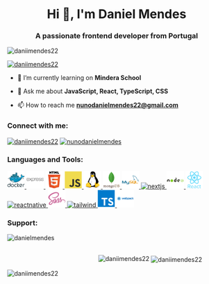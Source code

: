 <h1 align="center">Hi 👋, I'm Daniel Mendes</h1>
<h3 align="center">A passionate frontend developer from Portugal</h3>

<p align="left"> <img src="https://komarev.com/ghpvc/?username=daniimendes22&label=Profile%20views&color=0e75b6&style=flat" alt="daniimendes22" /> </p>

<p align="left"> <a href="https://twitter.com/daniimendes22" target="blank"><img src="https://img.shields.io/twitter/follow/daniimendes22?logo=twitter&style=for-the-badge" alt="daniimendes22" /></a> </p>

- 🌱 I’m currently learning on **Mindera School**

- 💬 Ask me about **JavaScript, React, TypeScript, CSS**

- 📫 How to reach me **nunodanielmendes22@gmail.com**

<h3 align="left">Connect with me:</h3>
<p align="left">
<a href="https://twitter.com/daniimendes22" target="blank"><img align="center" src="https://raw.githubusercontent.com/rahuldkjain/github-profile-readme-generator/neutral-icons/src/images/icons/Social/twitter.svg" alt="daniimendes22" height="30" width="40" /></a>
<a href="https://linkedin.com/in/nunodanielmendes" target="blank"><img align="center" src="https://raw.githubusercontent.com/rahuldkjain/github-profile-readme-generator/neutral-icons/src/images/icons/Social/linked-in-alt.svg" alt="nunodanielmendes" height="30" width="40" /></a>
</p>

<h3 align="left">Languages and Tools:</h3>
<p align="left"> <a href="https://www.docker.com/" target="_blank"> <img src="https://raw.githubusercontent.com/devicons/devicon/master/icons/docker/docker-original-wordmark.svg" alt="docker" width="40" height="40"/> </a> <a href="https://expressjs.com" target="_blank"> <img src="https://raw.githubusercontent.com/devicons/devicon/master/icons/express/express-original-wordmark.svg" alt="express" width="40" height="40"/> </a> <a href="https://www.w3.org/html/" target="_blank"> <img src="https://raw.githubusercontent.com/devicons/devicon/master/icons/html5/html5-original-wordmark.svg" alt="html5" width="40" height="40"/> </a> <a href="https://developer.mozilla.org/en-US/docs/Web/JavaScript" target="_blank"> <img src="https://raw.githubusercontent.com/devicons/devicon/master/icons/javascript/javascript-original.svg" alt="javascript" width="40" height="40"/> </a> <a href="https://www.linux.org/" target="_blank"> <img src="https://raw.githubusercontent.com/devicons/devicon/master/icons/linux/linux-original.svg" alt="linux" width="40" height="40"/> </a> <a href="https://www.mongodb.com/" target="_blank"> <img src="https://raw.githubusercontent.com/devicons/devicon/master/icons/mongodb/mongodb-original-wordmark.svg" alt="mongodb" width="40" height="40"/> </a> <a href="https://www.mysql.com/" target="_blank"> <img src="https://raw.githubusercontent.com/devicons/devicon/master/icons/mysql/mysql-original-wordmark.svg" alt="mysql" width="40" height="40"/> </a> <a href="https://nextjs.org/" target="_blank"> <img src="https://cdn.worldvectorlogo.com/logos/nextjs-3.svg" alt="nextjs" width="40" height="40"/> </a> <a href="https://nodejs.org" target="_blank"> <img src="https://raw.githubusercontent.com/devicons/devicon/master/icons/nodejs/nodejs-original-wordmark.svg" alt="nodejs" width="40" height="40"/> </a> <a href="https://reactjs.org/" target="_blank"> <img src="https://raw.githubusercontent.com/devicons/devicon/master/icons/react/react-original-wordmark.svg" alt="react" width="40" height="40"/> </a> <a href="https://reactnative.dev/" target="_blank"> <img src="https://reactnative.dev/img/header_logo.svg" alt="reactnative" width="40" height="40"/> </a> <a href="https://sass-lang.com" target="_blank"> <img src="https://raw.githubusercontent.com/devicons/devicon/master/icons/sass/sass-original.svg" alt="sass" width="40" height="40"/> </a> <a href="https://tailwindcss.com/" target="_blank"> <img src="https://www.vectorlogo.zone/logos/tailwindcss/tailwindcss-icon.svg" alt="tailwind" width="40" height="40"/> </a> <a href="https://www.typescriptlang.org/" target="_blank"> <img src="https://raw.githubusercontent.com/devicons/devicon/master/icons/typescript/typescript-original.svg" alt="typescript" width="40" height="40"/> </a> <a href="https://webpack.js.org" target="_blank"> <img src="https://raw.githubusercontent.com/devicons/devicon/d00d0969292a6569d45b06d3f350f463a0107b0d/icons/webpack/webpack-original-wordmark.svg" alt="webpack" width="40" height="40"/> </a> </p>

<h3 align="left">Support:</h3>
<p><a href="https://www.buymeacoffee.com/danielmendes"> <img align="left" src="https://cdn.buymeacoffee.com/buttons/v2/default-yellow.png" height="50" width="210" alt="danielmendes" /></a></p><br><br>

<p><img align="left" src="https://github-readme-stats.vercel.app/api/top-langs?username=daniimendes22&show_icons=true&locale=en&layout=compact" alt="daniimendes22" /></p>

<p>&nbsp;<img align="center" src="https://github-readme-stats.vercel.app/api?username=daniimendes22&show_icons=true&locale=en" alt="daniimendes22" /></p>

<p><img align="center" src="https://github-readme-streak-stats.herokuapp.com/?user=daniimendes22&" alt="daniimendes22" /></p>

